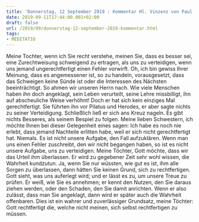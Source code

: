 ```yaml
---
title: 'Donnerstag, 12 September 2019 : Kommentar Hl. Vinzenz von Paul'
date: 2019-09-11T17:44:00.001+02:00
draft: false
url: /2019/09/donnerstag-12-september-2019-kommentar.html
tags: 
- MEDITATIO
---
```


Meine Tochter, wenn ich Sie recht verstehe, meinen Sie, dass es besser sei, eine Zurechtweisung schweigend zu ertragen, als uns zu verteidigen, wenn uns jemand ungerechtfertigt einen Fehler vorwirft. Oh, ich bin gewiss Ihrer Meinung, dass es angemessener ist, so zu handeln, vorausgesetzt, dass das Schweigen keine Sünde ist oder die Interessen des Nächsten beeinträchtigt. So ahmen wir unseren Herrn nach. Wie viele Menschen haben ihn doch angeklagt, sein Leben verurteilt, seine Lehre missbilligt, ihn auf abscheuliche Weise verhöhnt! Doch er hat sich kein einziges Mal gerechtfertigt. Sie führten ihn vor Pilatus und Herodes, er aber sagte nichts zu seiner Verteidigung. Schließlich ließ er sich ans Kreuz nageln. Es gibt nichts Besseres, als seinem Bespiel zu folgen. Meine lieben Schwestern, ich möchte Ihnen bei dieser Gelegenheit eines sagen: Ich habe es noch nie erlebt, dass jemand Nachteile erlitten habe, weil er sich nicht gerechtfertigt hat. Niemals. Es ist nicht unsere Aufgabe, den Fall aufzuklären. Wenn man uns einen Fehler zuschreibt, den wir nicht begangen haben, so ist es nicht unsere Aufgabe, uns zu verteidigen. Meine Töchter, Gott möchte, dass wir das Urteil ihm überlassen. Er wird zu gegebener Zeit sehr wohl wissen, die Wahrheit kundzutun. Ja, wenn Sie nur wüssten, wie gut es ist, ihm alle Sorgen zu überlassen, dann hätten Sie keinen Grund, sich zu rechtfertigen. Gott sieht, was uns auferlegt wird; und er lässt es zu, um unsere Treue zu prüfen. Er weiß, wie Sie es annehmen; er kennt den Nutzen, den Sie daraus ziehen werden, oder den Schaden, den Sie damit anrichten. Wenn er also zulässt, dass man Sie angeklagt, dann wird er später auch die Wahrheit offenbaren. Dies ist ein wahrer und zuverlässiger Grundsatz, meine Töchter: Gott rechtfertigt die, welche nicht meinen, sich selbst rechtfertigen zu müssen.